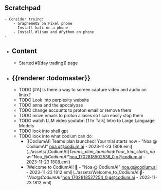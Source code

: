 ## Scratchpad
	- Consider trying:
		- GrapheneOS on Pixel phone
		- Install kali on a phone
		- Install #linux and #Python on phone
	-
- ## Content
	- Started #[[day trading]] page
- ## {{renderer :todomaster}}
	- TODO [#A] Is there a way to screen capture video and audio on linux?
	- TODO Look into perplexity website
	- TODO anna and the apocalypse
	- TODO change accounts to proton email or remove them
	- TODO move emails to proton aliases so I can easily stop them
	- TODO watch LLM video youtubr: [1 hr Talk]  Intro to Large Language Models
	- TODO look into shell gpt
	- TODO look into what codium can do:
		- [[CodiumAI] Teams plan launched! Your trial starts now - "Noa @ CodiumAI" <noa.g@codium.ai> - 2023-11-23 1808.eml](../assets/[CodiumAI]_Teams_plan_launched!_Your_trial_starts_now_-_"Noa_@_CodiumAI"_<noa_1702818502536_0.g@codium.ai> - 2023-11-23 1808.eml)
		- [Welcome to CodiumAI! 🚀 - "Noa @ CodiumAI" <noa.g@codium.ai> - 2023-11-23 1812.eml](../assets/Welcome_to_CodiumAI!_🚀_-_"Noa_@_CodiumAI"_<noa_1702818527254_0.g@codium.ai> - 2023-11-23 1812.eml)